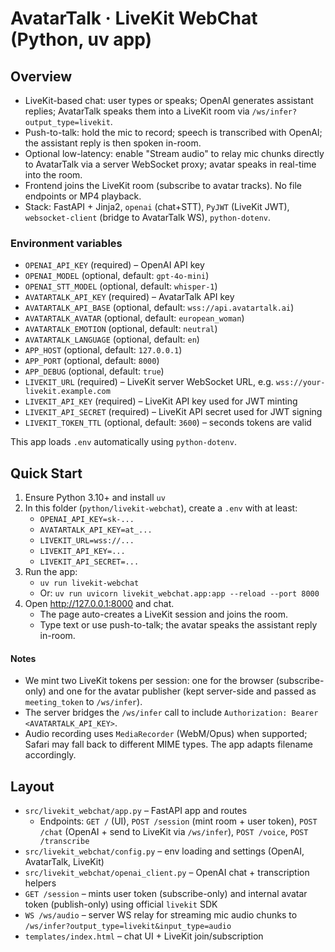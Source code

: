 # AvatarTalk · LiveKit WebChat (Python, uv app)

## Overview

- LiveKit-based chat: user types or speaks; OpenAI generates assistant replies; AvatarTalk speaks them into a LiveKit room via `/ws/infer?output_type=livekit`.
- Push-to-talk: hold the mic to record; speech is transcribed with OpenAI; the assistant reply is then spoken in-room.
- Optional low-latency: enable "Stream audio" to relay mic chunks directly to AvatarTalk via a server WebSocket proxy; avatar speaks in real-time into the room.
- Frontend joins the LiveKit room (subscribe to avatar tracks). No file endpoints or MP4 playback.
- Stack: FastAPI + Jinja2, `openai` (chat+STT), `PyJWT` (LiveKit JWT), `websocket-client` (bridge to AvatarTalk WS), `python-dotenv`.

### Environment variables

- `OPENAI_API_KEY` (required) – OpenAI API key
- `OPENAI_MODEL` (optional, default: `gpt-4o-mini`)
- `OPENAI_STT_MODEL` (optional, default: `whisper-1`)
- `AVATARTALK_API_KEY` (required) – AvatarTalk API key
- `AVATARTALK_API_BASE` (optional, default: `wss://api.avatartalk.ai`)
- `AVATARTALK_AVATAR` (optional, default: `european_woman`)
- `AVATARTALK_EMOTION` (optional, default: `neutral`)
- `AVATARTALK_LANGUAGE` (optional, default: `en`)
- `APP_HOST` (optional, default: `127.0.0.1`)
- `APP_PORT` (optional, default: `8000`)
- `APP_DEBUG` (optional, default: `true`)
- `LIVEKIT_URL` (required) – LiveKit server WebSocket URL, e.g. `wss://your-livekit.example.com`
- `LIVEKIT_API_KEY` (required) – LiveKit API key used for JWT minting
- `LIVEKIT_API_SECRET` (required) – LiveKit API secret used for JWT signing
- `LIVEKIT_TOKEN_TTL` (optional, default: `3600`) – seconds tokens are valid

This app loads `.env` automatically using `python-dotenv`.

## Quick Start

1) Ensure Python 3.10+ and install `uv`
2) In this folder (`python/livekit-webchat`), create a `.env` with at least:
   - `OPENAI_API_KEY=sk-...`
   - `AVATARTALK_API_KEY=at_...`
   - `LIVEKIT_URL=wss://...`
   - `LIVEKIT_API_KEY=...`
   - `LIVEKIT_API_SECRET=...`
3) Run the app:
   - `uv run livekit-webchat`
   - Or: `uv run uvicorn livekit_webchat.app:app --reload --port 8000`
4) Open http://127.0.0.1:8000 and chat.
   - The page auto-creates a LiveKit session and joins the room.
   - Type text or use push-to-talk; the avatar speaks the assistant reply in-room.

#### Notes

- We mint two LiveKit tokens per session: one for the browser (subscribe-only) and one for the avatar publisher (kept server-side and passed as `meeting_token` to `/ws/infer`).
- The server bridges the `/ws/infer` call to include `Authorization: Bearer <AVATARTALK_API_KEY>`.
- Audio recording uses `MediaRecorder` (WebM/Opus) when supported; Safari may fall back to different MIME types. The app adapts filename accordingly.

## Layout

- `src/livekit_webchat/app.py` – FastAPI app and routes
  - Endpoints: `GET /` (UI), `POST /session` (mint room + user token), `POST /chat` (OpenAI + send to LiveKit via `/ws/infer`), `POST /voice`, `POST /transcribe`
- `src/livekit_webchat/config.py` – env loading and settings (OpenAI, AvatarTalk, LiveKit)
- `src/livekit_webchat/openai_client.py` – OpenAI chat + transcription helpers
- `GET /session` – mints user token (subscribe-only) and internal avatar token (publish-only) using official `livekit` SDK
- `WS /ws/audio` – server WS relay for streaming mic audio chunks to `/ws/infer?output_type=livekit&input_type=audio`
- `templates/index.html` – chat UI + LiveKit join/subscription

